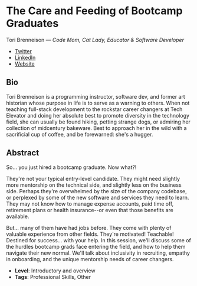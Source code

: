 # The Care and Feeding of Bootcamp Graduates

Tori Brenneison &mdash; *Code Mom, Cat Lady, Educator & Software Developer*

- [Twitter](http://www.twitter.com/not_unambitious)
- [LinkedIn](https://www.linkedin.com/in/toribrenneison/)
- [Website](https://www.codemom.com)

## Bio

Tori Brenneison is a programming instructor, software dev, and former art historian whose purpose in life is to serve as a warning to others. When not teaching full-stack development to the rockstar career changers at Tech Elevator and doing her absolute best to promote diversity in the technology field, she can usually be found hiking, petting strange dogs, or admiring her collection of midcentury bakeware. Best to approach her in the wild with a sacrificial cup of coffee, and be forewarned: she's a hugger.

## Abstract

So... you just hired a bootcamp graduate.  Now what?! 

They're not your typical entry-level candidate.  They might need slightly more mentorship on the technical side, and slightly less on the business side.  Perhaps they're overwhelmed by the size of the company codebase, or perplexed by some of the new software and services they need to learn.  They may not know how to manage expense accounts, paid time off, retirement plans or health insurance--or even that those benefits are available.  

But... many of them have had jobs before.  They come with plenty of valuable experience from other fields.  They're motivated!  Teachable!  Destined for success... with your help.  In this session, we'll discuss some of the hurdles bootcamp grads face entering the field, and how to help them navigate their new normal.  We'll talk about inclusivity in recruiting, empathy in onboarding, and the unique mentorship needs of career changers.

- **Level**: Introductory and overview
- **Tags**: Professional Skills, Other
  